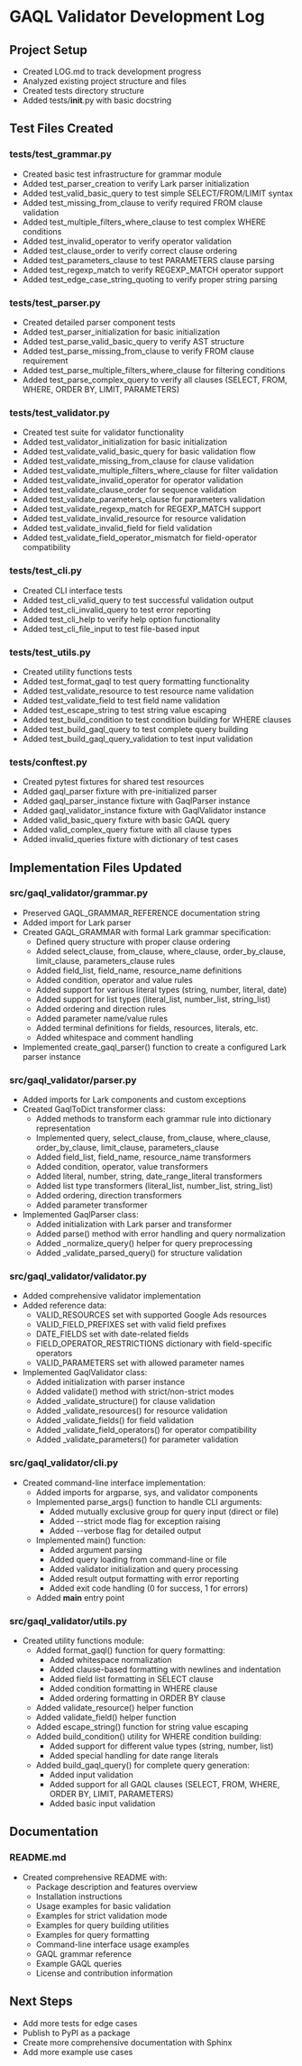 # GAQL Validator Development Log

## Project Setup
- Created LOG.md to track development progress
- Analyzed existing project structure and files
- Created tests directory structure
- Added tests/__init__.py with basic docstring

## Test Files Created

### tests/test_grammar.py
- Created basic test infrastructure for grammar module
- Added test_parser_creation to verify Lark parser initialization
- Added test_valid_basic_query to test simple SELECT/FROM/LIMIT syntax
- Added test_missing_from_clause to verify required FROM clause validation
- Added test_multiple_filters_where_clause to test complex WHERE conditions
- Added test_invalid_operator to verify operator validation
- Added test_clause_order to verify correct clause ordering
- Added test_parameters_clause to test PARAMETERS clause parsing
- Added test_regexp_match to verify REGEXP_MATCH operator support
- Added test_edge_case_string_quoting to verify proper string parsing

### tests/test_parser.py
- Created detailed parser component tests
- Added test_parser_initialization for basic initialization
- Added test_parse_valid_basic_query to verify AST structure
- Added test_parse_missing_from_clause to verify FROM clause requirement
- Added test_parse_multiple_filters_where_clause for filtering conditions
- Added test_parse_complex_query to verify all clauses (SELECT, FROM, WHERE, ORDER BY, LIMIT, PARAMETERS)

### tests/test_validator.py
- Created test suite for validator functionality
- Added test_validator_initialization for basic initialization
- Added test_validate_valid_basic_query for basic validation flow
- Added test_validate_missing_from_clause for clause validation
- Added test_validate_multiple_filters_where_clause for filter validation
- Added test_validate_invalid_operator for operator validation
- Added test_validate_clause_order for sequence validation
- Added test_validate_parameters_clause for parameters validation
- Added test_validate_regexp_match for REGEXP_MATCH support
- Added test_validate_invalid_resource for resource validation
- Added test_validate_invalid_field for field validation
- Added test_validate_field_operator_mismatch for field-operator compatibility

### tests/test_cli.py
- Created CLI interface tests
- Added test_cli_valid_query to test successful validation output
- Added test_cli_invalid_query to test error reporting 
- Added test_cli_help to verify help option functionality
- Added test_cli_file_input to test file-based input

### tests/test_utils.py
- Created utility functions tests
- Added test_format_gaql to test query formatting functionality
- Added test_validate_resource to test resource name validation
- Added test_validate_field to test field name validation
- Added test_escape_string to test string value escaping
- Added test_build_condition to test condition building for WHERE clauses
- Added test_build_gaql_query to test complete query building
- Added test_build_gaql_query_validation to test input validation

### tests/conftest.py
- Created pytest fixtures for shared test resources
- Added gaql_parser fixture with pre-initialized parser
- Added gaql_parser_instance fixture with GaqlParser instance
- Added gaql_validator_instance fixture with GaqlValidator instance
- Added valid_basic_query fixture with basic GAQL query
- Added valid_complex_query fixture with all clause types
- Added invalid_queries fixture with dictionary of test cases

## Implementation Files Updated

### src/gaql_validator/grammar.py
- Preserved GAQL_GRAMMAR_REFERENCE documentation string 
- Added import for Lark parser
- Created GAQL_GRAMMAR with formal Lark grammar specification:
  - Defined query structure with proper clause ordering
  - Added select_clause, from_clause, where_clause, order_by_clause, limit_clause, parameters_clause rules
  - Added field_list, field_name, resource_name definitions
  - Added condition, operator and value rules
  - Added support for various literal types (string, number, literal, date)
  - Added support for list types (literal_list, number_list, string_list)
  - Added ordering and direction rules
  - Added parameter name/value rules
  - Added terminal definitions for fields, resources, literals, etc.
  - Added whitespace and comment handling
- Implemented create_gaql_parser() function to create a configured Lark parser instance

### src/gaql_validator/parser.py
- Added imports for Lark components and custom exceptions
- Created GaqlToDict transformer class:
  - Added methods to transform each grammar rule into dictionary representation
  - Implemented query, select_clause, from_clause, where_clause, order_by_clause, limit_clause, parameters_clause
  - Added field_list, field_name, resource_name transformers
  - Added condition, operator, value transformers
  - Added literal, number, string, date_range_literal transformers
  - Added list type transformers (literal_list, number_list, string_list)
  - Added ordering, direction transformers
  - Added parameter transformer
- Implemented GaqlParser class:
  - Added initialization with Lark parser and transformer
  - Added parse() method with error handling and query normalization
  - Added _normalize_query() helper for query preprocessing
  - Added _validate_parsed_query() for structure validation

### src/gaql_validator/validator.py
- Added comprehensive validator implementation
- Added reference data:
  - VALID_RESOURCES set with supported Google Ads resources
  - VALID_FIELD_PREFIXES set with valid field prefixes
  - DATE_FIELDS set with date-related fields
  - FIELD_OPERATOR_RESTRICTIONS dictionary with field-specific operators
  - VALID_PARAMETERS set with allowed parameter names
- Implemented GaqlValidator class:
  - Added initialization with parser instance
  - Added validate() method with strict/non-strict modes
  - Added _validate_structure() for clause validation
  - Added _validate_resources() for resource validation
  - Added _validate_fields() for field validation
  - Added _validate_field_operators() for operator compatibility
  - Added _validate_parameters() for parameter validation

### src/gaql_validator/cli.py
- Created command-line interface implementation:
  - Added imports for argparse, sys, and validator components
  - Implemented parse_args() function to handle CLI arguments:
    - Added mutually exclusive group for query input (direct or file)
    - Added --strict mode flag for exception raising
    - Added --verbose flag for detailed output
  - Implemented main() function:
    - Added argument parsing
    - Added query loading from command-line or file
    - Added validator initialization and query processing
    - Added result output formatting with error reporting
    - Added exit code handling (0 for success, 1 for errors)
  - Added __main__ entry point

### src/gaql_validator/utils.py
- Created utility functions module:
  - Added format_gaql() function for query formatting:
    - Added whitespace normalization
    - Added clause-based formatting with newlines and indentation
    - Added field list formatting in SELECT clause
    - Added condition formatting in WHERE clause
    - Added ordering formatting in ORDER BY clause
  - Added validate_resource() helper function
  - Added validate_field() helper function
  - Added escape_string() function for string value escaping
  - Added build_condition() utility for WHERE condition building:
    - Added support for different value types (string, number, list)
    - Added special handling for date range literals
  - Added build_gaql_query() for complete query generation:
    - Added input validation
    - Added support for all GAQL clauses (SELECT, FROM, WHERE, ORDER BY, LIMIT, PARAMETERS)
    - Added basic input validation

## Documentation

### README.md
- Created comprehensive README with:
  - Package description and features overview
  - Installation instructions
  - Usage examples for basic validation
  - Examples for strict validation mode
  - Examples for query building utilities
  - Examples for query formatting
  - Command-line interface usage examples
  - GAQL grammar reference
  - Example GAQL queries
  - License and contribution information

## Next Steps
- Add more tests for edge cases 
- Publish to PyPI as a package
- Create more comprehensive documentation with Sphinx
- Add more example use cases